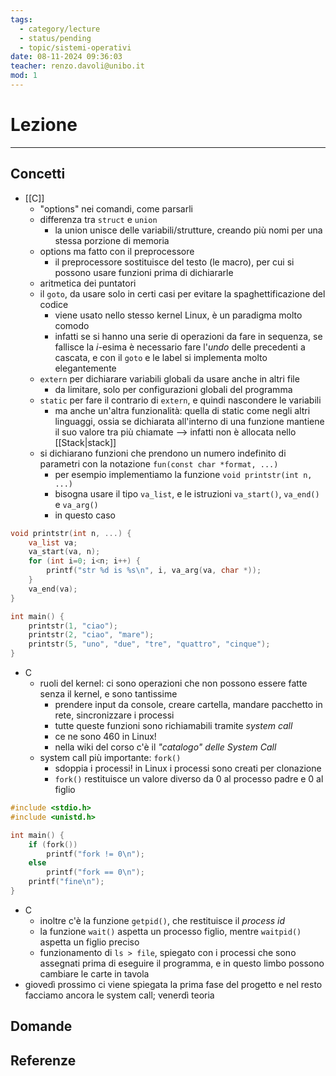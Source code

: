 ```yaml
---
tags:
  - category/lecture
  - status/pending
  - topic/sistemi-operativi
date: 08-11-2024 09:36:03
teacher: renzo.davoli@unibo.it
mod: 1
---
```

# Lezione
---
## Concetti
- [[C]]
	- "options" nei comandi, come parsarli
	- differenza tra `struct` e `union`
		- la union unisce delle variabili/strutture, creando più nomi per una stessa porzione di memoria
	- options ma fatto con il preprocessore
		- il preprocessore sostituisce del testo (le macro), per cui si possono usare funzioni prima di dichiararle
	- aritmetica dei puntatori
	- il `goto`, da usare solo in certi casi per evitare la spaghettificazione del codice
		- viene usato nello stesso kernel Linux, è un paradigma molto comodo
		- infatti se si hanno una serie di operazioni da fare in sequenza, se fallisce la $i$-esima è necessario fare l'_undo_ delle precedenti a cascata, e con il `goto` e le label si implementa molto elegantemente
	- `extern` per dichiarare variabili globali da usare anche in altri file
		- da limitare, solo per configurazioni globali del programma
	- `static` per fare il contrario di `extern`, e quindi nascondere le variabili
		- ma anche un'altra funzionalità: quella di static come negli altri linguaggi, ossia se dichiarata all'interno di una funzione mantiene il suo valore tra più chiamate --> infatti non è allocata nello [[Stack|stack]]
	- si dichiarano funzioni che prendono un numero indefinito di parametri con la notazione `fun(const char *format, ...)`
		- per esempio implementiamo la funzione `void printstr(int n, ...)`
		- bisogna usare il tipo `va_list`, e le istruzioni `va_start()`, `va_end()` e `va_arg()`
		- in questo caso
```C
void printstr(int n, ...) {
	va_list va;
	va_start(va, n);
	for (int i=0; i<n; i++) {
		printf("str %d is %s\n", i, va_arg(va, char *));
	}
	va_end(va);
}

int main() {
	printstr(1, "ciao");
	printstr(2, "ciao", "mare");
	printstr(5, "uno", "due", "tre", "quattro", "cinque");
}
```
- C
	- ruoli del kernel: ci sono operazioni che non possono essere fatte senza il kernel, e sono tantissime
		- prendere input da console, creare cartella, mandare pacchetto in rete, sincronizzare i processi
		- tutte queste funzioni sono richiamabili tramite _system call_
		- ce ne sono 460 in Linux!
		- nella wiki del corso c'è il _"catalogo" delle System Call_
	- system call più importante: `fork()`
		- sdoppia i processi! in Linux i processi sono creati per clonazione
		- `fork()` restituisce un valore diverso da 0 al processo padre e 0 al figlio
```C
#include <stdio.h>
#include <unistd.h>

int main() {
	if (fork())
		printf("fork != 0\n");
	else
		printf("fork == 0\n");
	printf("fine\n");
}

```
- C
	- inoltre c'è la funzione `getpid()`, che restituisce il _process id_
	- la funzione `wait()` aspetta un processo figlio, mentre `waitpid()` aspetta un figlio preciso
	- funzionamento di `ls > file`, spiegato con i processi che sono assegnati prima di eseguire il programma, e in questo limbo possono cambiare le carte in tavola
- giovedì prossimo ci viene spiegata la prima fase del progetto e nel resto facciamo ancora le system call; venerdì teoria

## Domande

## Referenze

